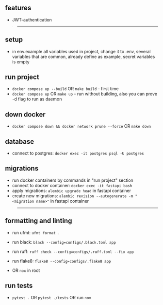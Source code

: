 ## features
- JWT-authentication
> ***


## setup
- in env.example all variables used in project, change it to .env, several variables that are common, already define as example, secret variables is empty

## run project
- `docker compose up --build` OR `make build` - first time
- `docker compose up` OR `make up` - run without building, also you can prove -d flag to run as daemon

## down docker
- `docker compose down && docker network prune --force` OR `make down`

## database
- connect to postgres: `docker exec -it postgres psql -U postgres`

## migrations
- run docker containers by commands in "run project" section
- connect to docker container: `docker exec -it fastapi bash`
- apply migrations: `alembic upgrade head` in fastapi container
- create new migrations: `alembic revision --autogenerate -m "<migration name>"` in fastapi container
> ***

## formatting and linting
- run ufmt: `ufmt format .`
- run black: `black --config=configs/.black.toml app`
- run ruff: `ruff check --config=configs/.ruff.toml --fix app`
- run flake8: `flake8 --config=configs/.flake8 app`

- OR `nox` in root

## run tests
- `pytest .` OR `pytest ./tests` OR run `nox`

